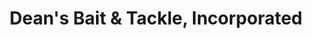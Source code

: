 ---
title: "Dean's Bait & Tackle, Incorporated"
url: /alger/deans-bait-und-tackle-incorporated/
shop: Outdoor
---